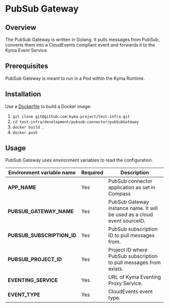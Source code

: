 # PubSub Gateway

## Overview

The PubSub Gateway is written in Golang. It pulls messages from PubSub, converts them into a CloudEvents compliant event and forwards it to the Kyma Event Service.

## Prerequisites

PubSub Gateway is meant to run in a Pod within the Kyma Runtime.

## Installation

Use a [Dockerfile](Dockerfile) to build a Docker image:

1. `git clone git@github.com:kyma-project/test-infra.git`
2. `cd test-infra/development/pubsub-connector/pubSubGateway`
3. `docker build .`
4. `docker push`

## Usage

PubSub Gateway uses environment variables to read the configuration.

| Environment variable name | Required | Description |
|----------------|----------|-------------|
| **APP_NAME** | Yes | PubSub connector application as set in Compass |
| **PUBSUB_GATEWAY_NAME** | Yes | PubSub Gateway instance name. It will be used as a cloud event sourceID. |
| **PUBSUB_SUBSCRIPTION_ID** | Yes | PubSub subscription ID to pull messages from. |
| **PUBSUB_PROJECT_ID** | Yes | Project ID where PubSub subscription to pull messages from exists. |
| **EVENTING_SERVICE** | Yes | URL of Kyma Eventing Proxy Service. |
| **EVENT_TYPE** | Yes | CloudEvents event type. |
